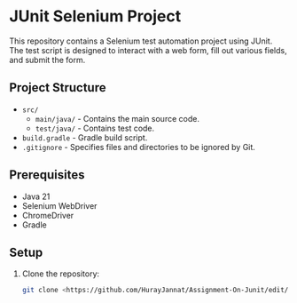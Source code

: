 # JUnit Selenium Project

This repository contains a Selenium test automation project using JUnit. The test script is designed to interact with a web form, fill out various fields, and submit the form.

## Project Structure

- `src/`
  - `main/java/` - Contains the main source code.
  - `test/java/` - Contains test code.
- `build.gradle` - Gradle build script.
- `.gitignore` - Specifies files and directories to be ignored by Git.

## Prerequisites

- Java 21
- Selenium WebDriver
- ChromeDriver
- Gradle

## Setup

1. Clone the repository:
   ```sh
   git clone <https://github.com/HurayJannat/Assignment-On-Junit/edit/master>
